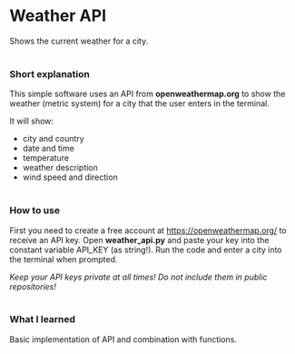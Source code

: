 # Weather API
Shows the current weather for a city.
<br/><br/>

### **Short explanation**
This simple software uses an API from **openweathermap.org** to show the weather (metric system) for a city that the user enters in the terminal.

It will show:
- city and country
- date and time 
- temperature
- weather description
- wind speed and direction
<br/><br/>

### **How to use**
First you need to create a free account at https://openweathermap.org/ to receive an API key. 
Open **weather_api.py** and paste your key into the constant variable API_KEY (as string!). Run the code and enter a city into the terminal when prompted. 

*Keep your API keys private at all times! Do not include them in public repositories!*
<br/><br/>

### **What I learned**
Basic implementation of API and combination with functions. 